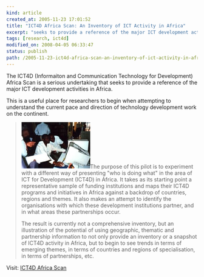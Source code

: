 ```yaml
--- 
kind: article
created_at: 2005-11-23 17:01:52
title: "ICT4D Africa Scan: An Inventory of ICT Activity in Africa"
excerpt: "seeks to provide a reference of the major ICT development activities  in Africa. "
tags: [research, ict4d]
modified_on: 2008-04-05 06:33:47
status: publish 
path: /2005-11-23-ict4d-africa-scan-an-inventory-of-ict-activity-in-africa
---
```


The ICT4D (Informaiton and Communication Technology for Development) Africa Scan is a serious undertaking that seeks to provide a reference of the major ICT development activities  in Africa. 

This is a useful place for researchers to begin when attempting to understand the current pace and direction of technology development work on the continent. 


<blockquote class="large">
<img class="left" src='/images/photo_01.jpg' alt='People Using a computer' />The purpose of this pilot is to experiment with a different way of presenting "who is doing what" in the area of ICT for Development (ICT4D) in Africa. It takes as its starting point a representative sample of funding institutions and maps their ICT4D programs and initiatives in Africa against a backdrop of countries, regions and themes. It also makes an attempt to identify the organisations with which these development institutions partner, and in what areas these partnerships occur.

The result is currently not a comprehensive inventory, but an illustration of the potential of using geographic, thematic and partnership information to not only provide an inventory or a snapshot of ICT4D activity in Africa, but to begin to see trends in terms of emerging themes, in terms of countries and regions of specialisation, in terms of partnerships, etc.
</blockquote>
Visit: <a href="http://open.bellanet.org/afscan/index.php">ICT4D Africa Scan</a>